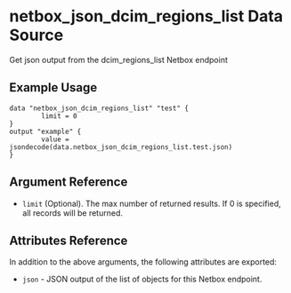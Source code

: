 # netbox\_json\_dcim\_regions\_list Data Source

Get json output from the dcim_regions_list Netbox endpoint

## Example Usage

```hcl
data "netbox_json_dcim_regions_list" "test" {
        limit = 0
}
output "example" {
        value = jsondecode(data.netbox_json_dcim_regions_list.test.json)
}
```

## Argument Reference

* ``limit`` (Optional). The max number of returned results. If 0 is specified, all records will be returned.

## Attributes Reference

In addition to the above arguments, the following attributes are exported:
* ``json`` - JSON output of the list of objects for this Netbox endpoint.

